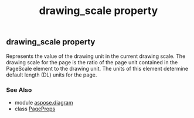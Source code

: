 ﻿---
title: drawing_scale property
second_title: Aspose.Diagram for Python via .NET API References
description: 
type: docs
weight: 50
url: /python-net/aspose.diagram/pageprops/drawing_scale/
is_root: false
---

## drawing_scale property


Represents the value of the drawing unit in the current drawing scale. The drawing scale for the page is the ratio of the page unit contained in the PageScale element to the drawing unit. The units of this element determine default length (DL) units for the page.

### See Also
* module [aspose.diagram](../../)
* class [PageProps](/diagram/python-net/aspose.diagram/pageprops)
